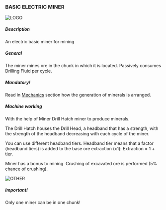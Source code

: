 ### BASIC ELECTRIC MINER

![LOGO](https://cdn.discordapp.com/attachments/916393114166525974/927976409127862402/BASIC_MINER.png)

##### Description

An electric basic miner for mining.

##### General

The miner mines ore in the chunk in which it is located. Passively consumes Drilling Fluid per cycle.

##### Mandatory!

Read in [Mechanics](/wiki/mechanics#oregeneration) section how the generation of minerals is arranged.

##### Machine working

With the help of Miner Drill Hatch miner to produce minerals.

The Drill Hatch houses the Drill Head, a headband that has a strength, with the strength of the headband decreasing with each cycle of the miner.

You can use different headband tiers. Headband tier means that a factor (headband tiers) is added to the base ore extraction (x1): Extraction = 1 + tier.


Miner has a bonus to mining. Crushing of excavated ore is performed (5% chance of crushing).

![OTHER](https://cdn.discordapp.com/attachments/916393114166525974/927973613922037770/unknown.png)

##### Important!

Only one miner can be in one chunk!
